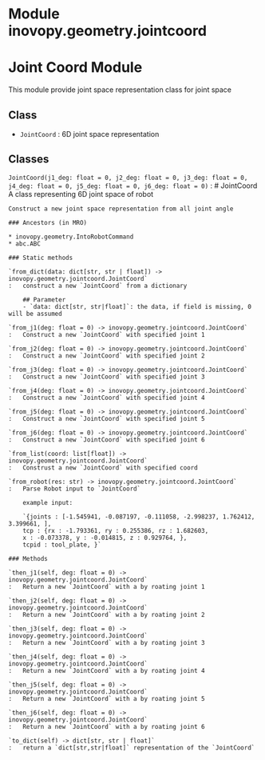 Module inovopy.geometry.jointcoord
==================================
# Joint Coord Module
This module provide joint space representation class for joint space

## Class
- `JointCoord` : 6D joint space representation

Classes
-------

`JointCoord(j1_deg: float = 0, j2_deg: float = 0, j3_deg: float = 0, j4_deg: float = 0, j5_deg: float = 0, j6_deg: float = 0)`
:   # JointCoord
    A class representing 6D joint space of robot
    
    Construct a new joint space representation from all joint angle

    ### Ancestors (in MRO)

    * inovopy.geometry.IntoRobotCommand
    * abc.ABC

    ### Static methods

    `from_dict(data: dict[str, str | float]) ‑> inovopy.geometry.jointcoord.JointCoord`
    :   construct a new `JointCoord` from a dictionary
        
        ## Parameter
        - `data: dict[str, str|float]`: the data, if field is missing, 0 will be assumed

    `from_j1(deg: float = 0) ‑> inovopy.geometry.jointcoord.JointCoord`
    :   Construct a new `JointCoord` with specified joint 1

    `from_j2(deg: float = 0) ‑> inovopy.geometry.jointcoord.JointCoord`
    :   Construct a new `JointCoord` with specified joint 2

    `from_j3(deg: float = 0) ‑> inovopy.geometry.jointcoord.JointCoord`
    :   Construct a new `JointCoord` with specified joint 3

    `from_j4(deg: float = 0) ‑> inovopy.geometry.jointcoord.JointCoord`
    :   Construct a new `JointCoord` with specified joint 4

    `from_j5(deg: float = 0) ‑> inovopy.geometry.jointcoord.JointCoord`
    :   Construct a new `JointCoord` with specified joint 5

    `from_j6(deg: float = 0) ‑> inovopy.geometry.jointcoord.JointCoord`
    :   Construct a new `JointCoord` with specified joint 6

    `from_list(coord: list[float]) ‑> inovopy.geometry.jointcoord.JointCoord`
    :   Construst a new `JointCoord` with specified coord

    `from_robot(res: str) ‑> inovopy.geometry.jointcoord.JointCoord`
    :   Parse Robot input to `JointCoord`
        
        example input:
        
        `{joints : [-1.545941, -0.087197, -0.111058, -2.998237, 1.762412, 3.399661, ],
        tcp : {rx : -1.793361, ry : 0.255386, rz : 1.682603,
        x : -0.073378, y : -0.014815, z : 0.929764, },
        tcpid : tool_plate, }`

    ### Methods

    `then_j1(self, deg: float = 0) ‑> inovopy.geometry.jointcoord.JointCoord`
    :   Return a new `JointCoord` with a by roating joint 1

    `then_j2(self, deg: float = 0) ‑> inovopy.geometry.jointcoord.JointCoord`
    :   Return a new `JointCoord` with a by roating joint 2

    `then_j3(self, deg: float = 0) ‑> inovopy.geometry.jointcoord.JointCoord`
    :   Return a new `JointCoord` with a by roating joint 3

    `then_j4(self, deg: float = 0) ‑> inovopy.geometry.jointcoord.JointCoord`
    :   Return a new `JointCoord` with a by roating joint 4

    `then_j5(self, deg: float = 0) ‑> inovopy.geometry.jointcoord.JointCoord`
    :   Return a new `JointCoord` with a by roating joint 5

    `then_j6(self, deg: float = 0) ‑> inovopy.geometry.jointcoord.JointCoord`
    :   Return a new `JointCoord` with a by roating joint 6

    `to_dict(self) ‑> dict[str, str | float]`
    :   return a `dict[str,str|float]` representation of the `JointCoord`